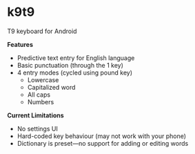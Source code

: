 # k9t9
T9 keyboard for Android

**Features**
- Predictive text entry for English language
- Basic punctuation (through the 1 key)
- 4 entry modes (cycled using pound key)
  - Lowercase
  - Capitalized word
  - All caps
  - Numbers

**Current Limitations**
- No settings UI
- Hard-coded key behaviour (may not work with your phone)
- Dictionary is preset—no support for adding or editing words
